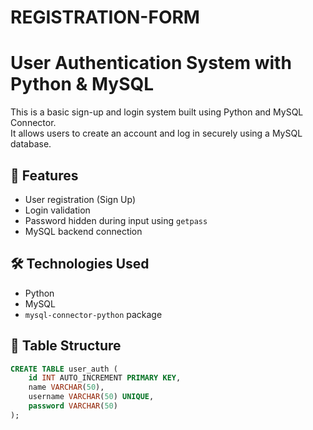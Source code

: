 # REGISTRATION-FORM
# User Authentication System with Python & MySQL

This is a basic sign-up and login system built using Python and MySQL Connector.  
It allows users to create an account and log in securely using a MySQL database.

## 🚀 Features

- User registration (Sign Up)
- Login validation
- Password hidden during input using `getpass`
- MySQL backend connection

## 🛠️ Technologies Used

- Python
- MySQL
- `mysql-connector-python` package

## 🧾 Table Structure

```sql
CREATE TABLE user_auth (
    id INT AUTO_INCREMENT PRIMARY KEY,
    name VARCHAR(50),
    username VARCHAR(50) UNIQUE,
    password VARCHAR(50)
);
